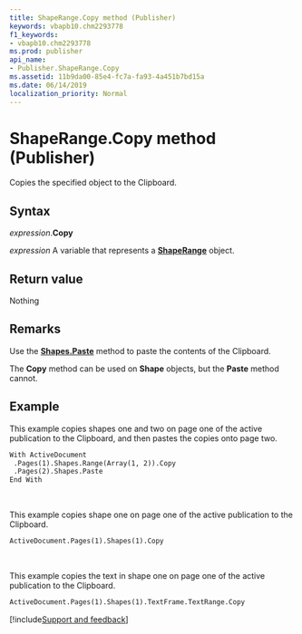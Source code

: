 ```yaml
---
title: ShapeRange.Copy method (Publisher)
keywords: vbapb10.chm2293778
f1_keywords:
- vbapb10.chm2293778
ms.prod: publisher
api_name:
- Publisher.ShapeRange.Copy
ms.assetid: 11b9da00-85e4-fc7a-fa93-4a451b7bd15a
ms.date: 06/14/2019
localization_priority: Normal
---
```



# ShapeRange.Copy method (Publisher)

Copies the specified object to the Clipboard.


## Syntax

_expression_.**Copy**

_expression_ A variable that represents a **[ShapeRange](Publisher.ShapeRange.md)** object.


## Return value

Nothing


## Remarks

Use the **[Shapes.Paste](Publisher.Shapes.Paste.md)** method to paste the contents of the Clipboard.

The **Copy** method can be used on **Shape** objects, but the **Paste** method cannot.


## Example

This example copies shapes one and two on page one of the active publication to the Clipboard, and then pastes the copies onto page two.

```vb
With ActiveDocument 
 .Pages(1).Shapes.Range(Array(1, 2)).Copy 
 .Pages(2).Shapes.Paste 
End With
```

<br/>

This example copies shape one on page one of the active publication to the Clipboard.

```vb
ActiveDocument.Pages(1).Shapes(1).Copy
```

<br/>

This example copies the text in shape one on page one of the active publication to the Clipboard.

```vb
ActiveDocument.Pages(1).Shapes(1).TextFrame.TextRange.Copy
```

[!include[Support and feedback](~/includes/feedback-boilerplate.md)]